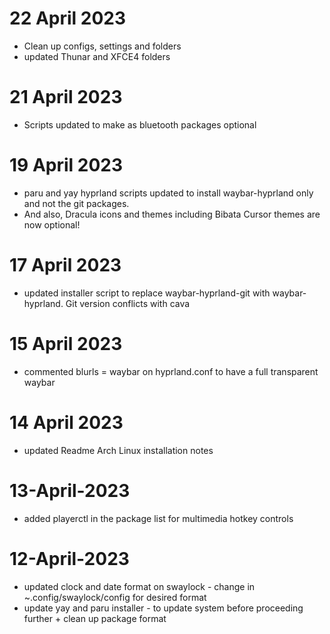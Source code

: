 # 22 April 2023
- Clean up configs, settings and folders
- updated Thunar and XFCE4 folders

# 21 April 2023
- Scripts updated to make as bluetooth packages optional

# 19 April 2023
- paru and yay hyprland scripts updated to install waybar-hyprland only and not the git packages. 
- And also, Dracula icons and themes including Bibata Cursor themes are now optional!

# 17 April 2023
- updated installer script to replace waybar-hyprland-git with waybar-hyprland. Git version conflicts with cava

# 15 April 2023
- commented blurls = waybar on hyprland.conf to have a full transparent waybar

# 14 April 2023
- updated Readme Arch Linux installation notes

# 13-April-2023
- added playerctl in the package list for multimedia hotkey controls

# 12-April-2023
- updated clock and date format on swaylock - change in ~.config/swaylock/config for desired format
- update yay and paru installer - to update system before proceeding further + clean up package format
